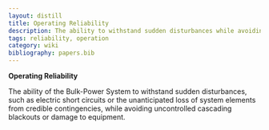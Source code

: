 ```yaml
---
layout: distill
title: Operating Reliability
description: The ability to withstand sudden disturbances while avoiding uncontrolled cascading blackouts or damage to equipment.
tags: reliability, operation
category: wiki
bibliography: papers.bib
---
```


**Operating Reliability** <d-cite key="nerc2013terminology"></d-cite>

The ability of the Bulk-Power System to withstand sudden disturbances, such as electric short circuits or the unanticipated loss of system elements from credible contingencies, while avoiding uncontrolled cascading blackouts or damage to equipment.
